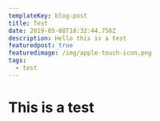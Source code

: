 ```yaml
---
templateKey: blog-post
title: Test
date: 2019-05-08T18:32:44.756Z
description: Hello this is a test
featuredpost: true
featuredimage: /img/apple-touch-icon.png
tags:
  - test
---
```

# This is a test
